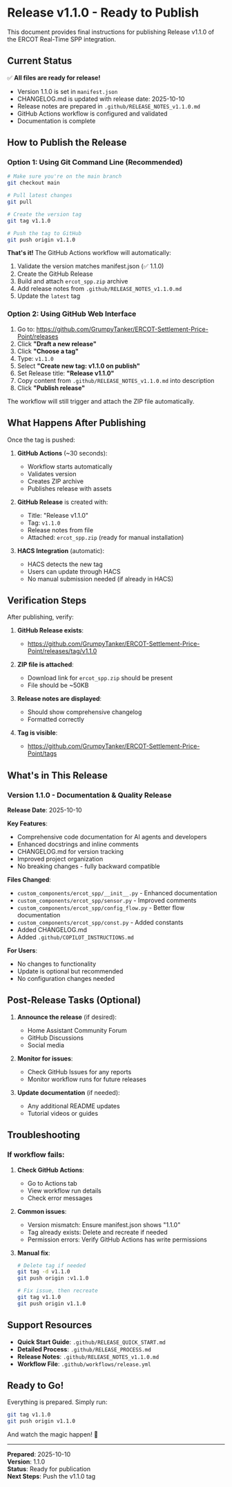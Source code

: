 # Release v1.1.0 - Ready to Publish

This document provides final instructions for publishing Release v1.1.0 of the ERCOT Real-Time SPP integration.

## Current Status

✅ **All files are ready for release!**

- Version 1.1.0 is set in `manifest.json`
- CHANGELOG.md is updated with release date: 2025-10-10
- Release notes are prepared in `.github/RELEASE_NOTES_v1.1.0.md`
- GitHub Actions workflow is configured and validated
- Documentation is complete

## How to Publish the Release

### Option 1: Using Git Command Line (Recommended)

```bash
# Make sure you're on the main branch
git checkout main

# Pull latest changes
git pull

# Create the version tag
git tag v1.1.0

# Push the tag to GitHub
git push origin v1.1.0
```

**That's it!** The GitHub Actions workflow will automatically:
1. Validate the version matches manifest.json (✅ 1.1.0)
2. Create the GitHub Release
3. Build and attach `ercot_spp.zip` archive
4. Add release notes from `.github/RELEASE_NOTES_v1.1.0.md`
5. Update the `latest` tag

### Option 2: Using GitHub Web Interface

1. Go to: https://github.com/GrumpyTanker/ERCOT-Settlement-Price-Point/releases
2. Click **"Draft a new release"**
3. Click **"Choose a tag"**
4. Type: `v1.1.0`
5. Select **"Create new tag: v1.1.0 on publish"**
6. Set Release title: **"Release v1.1.0"**
7. Copy content from `.github/RELEASE_NOTES_v1.1.0.md` into description
8. Click **"Publish release"**

The workflow will still trigger and attach the ZIP file automatically.

## What Happens After Publishing

Once the tag is pushed:

1. **GitHub Actions** (~30 seconds):
   - Workflow starts automatically
   - Validates version
   - Creates ZIP archive
   - Publishes release with assets

2. **GitHub Release** is created with:
   - Title: "Release v1.1.0"
   - Tag: `v1.1.0`
   - Release notes from file
   - Attached: `ercot_spp.zip` (ready for manual installation)

3. **HACS Integration** (automatic):
   - HACS detects the new tag
   - Users can update through HACS
   - No manual submission needed (if already in HACS)

## Verification Steps

After publishing, verify:

1. **GitHub Release exists**:
   - https://github.com/GrumpyTanker/ERCOT-Settlement-Price-Point/releases/tag/v1.1.0

2. **ZIP file is attached**:
   - Download link for `ercot_spp.zip` should be present
   - File should be ~50KB

3. **Release notes are displayed**:
   - Should show comprehensive changelog
   - Formatted correctly

4. **Tag is visible**:
   - https://github.com/GrumpyTanker/ERCOT-Settlement-Price-Point/tags

## What's in This Release

### Version 1.1.0 - Documentation & Quality Release

**Release Date**: 2025-10-10

**Key Features**:
- Comprehensive code documentation for AI agents and developers
- Enhanced docstrings and inline comments
- CHANGELOG.md for version tracking
- Improved project organization
- No breaking changes - fully backward compatible

**Files Changed**:
- `custom_components/ercot_spp/__init__.py` - Enhanced documentation
- `custom_components/ercot_spp/sensor.py` - Improved comments
- `custom_components/ercot_spp/config_flow.py` - Better flow documentation
- `custom_components/ercot_spp/const.py` - Added constants
- Added CHANGELOG.md
- Added `.github/COPILOT_INSTRUCTIONS.md`

**For Users**:
- No changes to functionality
- Update is optional but recommended
- No configuration changes needed

## Post-Release Tasks (Optional)

1. **Announce the release** (if desired):
   - Home Assistant Community Forum
   - GitHub Discussions
   - Social media

2. **Monitor for issues**:
   - Check GitHub Issues for any reports
   - Monitor workflow runs for future releases

3. **Update documentation** (if needed):
   - Any additional README updates
   - Tutorial videos or guides

## Troubleshooting

### If workflow fails:

1. **Check GitHub Actions**: 
   - Go to Actions tab
   - View workflow run details
   - Check error messages

2. **Common issues**:
   - Version mismatch: Ensure manifest.json shows "1.1.0"
   - Tag already exists: Delete and recreate if needed
   - Permission errors: Verify GitHub Actions has write permissions

3. **Manual fix**:
   ```bash
   # Delete tag if needed
   git tag -d v1.1.0
   git push origin :v1.1.0
   
   # Fix issue, then recreate
   git tag v1.1.0
   git push origin v1.1.0
   ```

## Support Resources

- **Quick Start Guide**: `.github/RELEASE_QUICK_START.md`
- **Detailed Process**: `.github/RELEASE_PROCESS.md`
- **Release Notes**: `.github/RELEASE_NOTES_v1.1.0.md`
- **Workflow File**: `.github/workflows/release.yml`

## Ready to Go!

Everything is prepared. Simply run:

```bash
git tag v1.1.0
git push origin v1.1.0
```

And watch the magic happen! 🚀

---

**Prepared**: 2025-10-10  
**Version**: 1.1.0  
**Status**: Ready for publication  
**Next Steps**: Push the v1.1.0 tag
